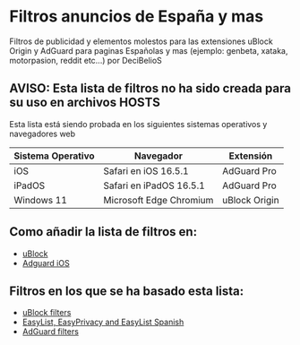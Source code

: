 # Filtros anuncios de España y mas

Filtros de publicidad y elementos molestos para las extensiones uBlock Origin y AdGuard para paginas Españolas y mas (ejemplo: genbeta, xataka, motorpasion, reddit etc...) por DeciBelioS

## AVISO: Esta lista de filtros no ha sido creada para su uso en archivos HOSTS 

Esta lista está siendo probada en los siguientes sistemas operativos y navegadores web

| Sistema Operativo | Navegador | Extensión | 
| -- | -- | -- |
| iOS |Safari en iOS 16.5.1 | AdGuard Pro |
| iPadOS | Safari en iPadOS 16.5.1 | AdGuard Pro |
| Windows 11 | Microsoft Edge Chromium | uBlock Origin |


## Como añadir la lista de filtros en:

* [uBlock](https://github.com/gorhill/uBlock/wiki/Dashboard:-Filter-lists)
* [Adguard iOS](https://kb.adguard.com/en/ios/solving-problems/how-to-configure-system-wide-blocking)


## Filtros en los que se ha basado esta lista:

* [uBlock filters](https://github.com/uBlockOrigin/uAssets)
* [EasyList, EasyPrivacy and EasyList Spanish](https://easylist.to/)
* [AdGuard filters](https://github.com/AdguardTeam/AdguardFilters)
